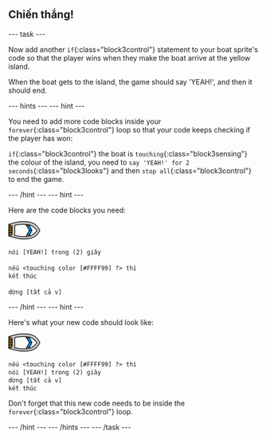 ## Chiến thắng!

\--- task \---

Now add another `if`{:class="block3control"} statement to your boat sprite's code so that the player wins when they make the boat arrive at the yellow island.

When the boat gets to the island, the game should say 'YEAH!', and then it should end.

\--- hints \--- \--- hint \---

You need to add more code blocks inside your `forever`{:class="block3control"} loop so that your code keeps checking if the player has won:

`if`{:class="block3control"} the boat is `touching`{:class="block3sensing"} the colour of the island, you need to `say 'YEAH!' for 2 seconds`{:class="block3looks"} and then `stop all`{:class="block3control"} to end the game.

\--- /hint \--- \--- hint \---

Here are the code blocks you need:

![boat-sprite](images/boat_resize.png)

```blocks3
nói [YEAH!] trong (2) giây

nếu <touching color [#FFFF99] ?> thì
kết thúc

dừng [tất cả v]

```

\--- /hint \--- \--- hint \---

Here's what your new code should look like:

![boat-sprite](images/boat_resize.png)

```blocks3
nếu <touching color [#FFFF99] ?> thì
nói [YEAH!] trong (2) giây
dừng [tất cả v]
kết thúc
```

Don't forget that this new code needs to be inside the `forever`{:class="block3control"} loop.

\--- /hint \--- \--- /hints \--- \--- /task \---